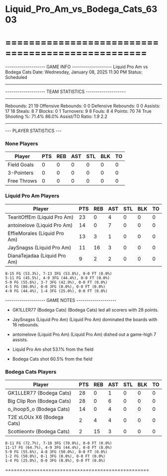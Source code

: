 # Liquid_Pro_Am_vs_Bodega_Cats_6303

==================================================
==================================================

-------------------- GAME INFO --------------------
Liquid Pro Am vs Bodega Cats
Date: Wednesday, January 08, 2025 11:30 PM
Status: Scheduled

--------------------------------------------------

-------------------- TEAM STATISTICS --------------------

---------------------------------------------------------------------------
Rebounds:                 21                        19
Offensive Rebounds:       0                         0
Defensive Rebounds:       0                         0
Assists:                  17                        18
Steals:                   8                         7
Blocks:                   0                         1
Turnovers:                9                         8
Fouls:                    8                         4
Points:                   70                        74
True Shooting %:          71.4%                     86.0%
Assist/TO Ratio:          1.9                       2.2

--------------------------------------------------

--- PLAYER STATISTICS ---

### None Players

|Player|PTS|REB|AST|STL|BLK|TO|
|---|---|---|---|---|---|---|
|Field Goals|0|0|0|0|0|0|
|3-Pointers|0|0|0|0|0|0|
|Free Throws|0|0|0|0|0|0|

### Liquid Pro Am Players

|Player|PTS|REB|AST|STL|BLK|TO|
|---|---|---|---|---|---|---|
|TearitOffEm (Liquid Pro Am)|23|0|4|0|0|0|
|antoinelove (Liquid Pro Am)|14|0|7|0|0|0|
|EffieMorales (Liquid Pro Am)|13|3|1|0|0|0|
|JaySnagss (Liquid Pro Am)|11|16|3|0|0|0|
|DianaTejadaa (Liquid Pro Am)|9|2|2|0|0|0|

```
8-15 FG (53.3%), 7-13 3FG (53.8%), 0-0 FT (0.0%)
5-11 FG (45.5%), 4-9 3FG (44.4%), 0-0 FT (0.0%)
5-9 FG (55.6%), 3-7 3FG (42.9%), 0-0 FT (0.0%)
4-5 FG (80.0%), 0-0 3FG (0.0%), 0-0 FT (0.0%)
4-9 FG (44.4%), 1-4 3FG (25.0%), 0-0 FT (0.0%)
```

-------------------- GAME NOTES --------------------

* GK1LLER77 (Bodega Cats) (Bodega Cats) led all scorers with 28 points.
* JaySnagss (Liquid Pro Am) (Liquid Pro Am) dominated the boards with 16 rebounds.
* antoinelove (Liquid Pro Am) (Liquid Pro Am) dished out a game-high 7 assists.

* Liquid Pro Am shot 53.1% from the field

* Bodega Cats shot 60.5% from the field

### Bodega Cats Players

|Player|PTS|REB|AST|STL|BLK|TO|
|---|---|---|---|---|---|---|
|GK1LLER77 (Bodega Cats)|28|0|1|0|0|0|
|Big Clip Ron (Bodega Cats)|28|0|6|0|0|0|
|o_ihoop5_o (Bodega Cats)|14|0|4|0|0|0|
|T2E xLOUx X6 (Bodega Cats)|2|4|4|0|0|0|
|Scottieontv (Bodega Cats)|2|15|3|0|0|0|

```
8-11 FG (72.7%), 7-10 3FG (70.0%), 0-0 FT (0.0%)
11-17 FG (64.7%), 4-9 3FG (44.4%), 0-0 FT (0.0%)
5-9 FG (55.6%), 4-8 3FG (50.0%), 0-0 FT (0.0%)
1-2 FG (50.0%), 0-1 3FG (0.0%), 0-0 FT (0.0%)
1-4 FG (25.0%), 0-0 3FG (0.0%), 0-0 FT (0.0%)
```

==================================================
